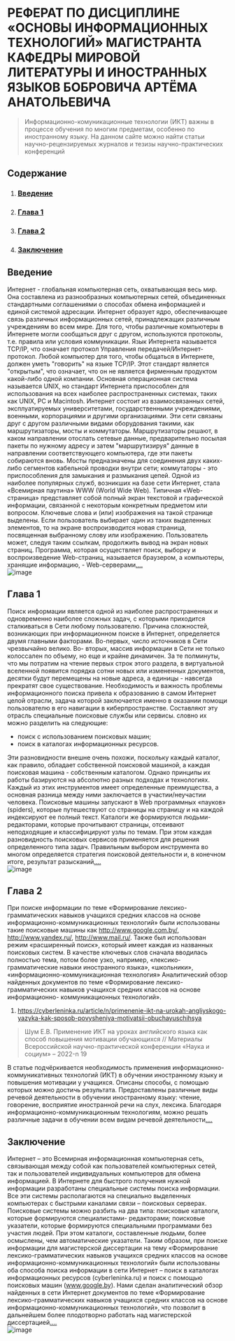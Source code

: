 # РЕФЕРАТ ПО ДИСЦИПЛИНЕ «ОСНОВЫ ИНФОРМАЦИОННЫХ ТЕХНОЛОГИЙ» МАГИСТРАНТА КАФЕДРЫ МИРОВОЙ ЛИТЕРАТУРЫ И ИНОСТРАННЫХ ЯЗЫКОВ БОБРОВИЧА АРТЁМА АНАТОЛЬЕВИЧА
>Информационно-комуникационные технологии (ИКТ) важны в процессе обучения по многим предметам, особенно по иностранному языку. На данном сайте можно найти статьи научно-рецензируемых журналов и тезизы научно-практических конференций

## Содержание
1. ### [Введение](https://github.com/ArtsiomBabrovich/-#%D0%B2%D0%B2%D0%B5%D0%B4%D0%B5%D0%BD%D0%B8%D0%B5-1)
2. ### [Глава 1](https://github.com/ArtsiomBabrovich/-/blob/main/README.md#%D0%B3%D0%BB%D0%B0%D0%B2%D0%B0-1-1)
3. ### [Глава 2](https://github.com/ArtsiomBabrovich/-/blob/main/README.md#%D0%B3%D0%BB%D0%B0%D0%B2%D0%B0-2)
4. ### [Заключение](https://github.com/ArtsiomBabrovich/-/blob/main/README.md#%D0%B7%D0%B0%D0%BA%D0%BB%D1%8E%D1%87%D0%B5%D0%BD%D0%B8%D0%B5-1)

## Введение
Интернет - глобальная компьютерная сеть, охватывающая весь мир. Она составлена
из разнообразных компьютерных сетей, объединенных стандартными соглашениями о
способах обмена информацией и единой системой адресации. Интернет образует ядро,
обеспечивающее связь различных информационных сетей, принадлежащих различным
учреждениям во всем мире.
Для того, чтобы различные компьютеры в Интернете могли сообщаться друг с
другом, используются протоколы, т.е. правила или условия коммуникации. Язык Интернета
называется TCP/IP, что означает протокол Управления передачей/Интернет-протокол.
Любой компьютер для того, чтобы общаться в Интернете, должен уметь "говорить" на языке
TCP/IP. Этот стандарт является "открытым", что означает, что он не является фирменным
продуктом какой-либо одной компании. Основная операционная система называется UNIX,
но стандарт Интернета приспособлен для использования на всех наиболее распространенных
системах, таких как UNIX, PC и Macintosh.
Интернет состоит из взаимосвязанных сетей, эксплуатируемых университетами,
государственными учреждениями, военными, корпорациями и другими организациями. Эти
сети связаны друг с другом различными видами оборудования такими, как маршрутизаторы,
мосты и коммутаторы. Маршрутизаторы решают, в каком направлении отослать сетевые
данные, предварительно посылая пакеты по нужному адресу и затем "маршрутизируя"
данные в направлении соответствующего компьютера, где эти пакеты собираются вновь.
Мосты предназначены для соединения двух каких-либо сегментов кабельной проводки
внутри сети; коммутаторы - это приспособления для замыкания и размыкания цепей.
Одной из наиболее популярных служб, возникших на базе сети Интернет, стала
«Вceмирнaя пaутинa» WWW (Wоrld Widе Wеb). Tипичнaя «Wеb-страница» представляет
собой полный экран текстовой и графической информации, связанной с некоторым
конкретным предметом или вопросом. Ключевые слова и (или) изображения на такой
странице выделены. Если пользователь выбирает один из таких выделенных элементов, то на
экране воспроизводится новая страница, посвященная выбранному слову или изображению.
Пользователь может, следуя таким ссылкам, продолжить вывод на экран новых страниц.
Программа, которая осуществляет поиск, выборку и воспроизведение Web-страниц,
называется браузером, а компьютеры, хранящие информацию, - Web-серверами[....](https://github.com/ArtsiomBabrovich/-/blob/main/1%D0%9F%D0%9E%D0%AF%D0%A1%D0%9D%D0%98%D0%A2%D0%95%D0%9B%D0%AC%D0%9D%D0%90%D0%AF_%D0%97%D0%90%D0%9F%D0%98%D0%A1%D0%9A%D0%90.pdf#page=3)<br>
![image](https://user-images.githubusercontent.com/120344801/209866837-06dd51d3-bd0a-41e8-a29c-1234f25c53cd.png)

## Глава 1
Поиск информации является одной из наиболее распространенных и одновременно
наиболее сложных задач, с которыми приходится сталкиваться в Сети любому пользователю.
Причина сложностей, возникающих при информационном поиске в Интернет, определяется
двумя главными факторами. Во-первых, число источников в Сети чрезвычайно велико. Во-
вторых, массив информации в Сети не только колоссален по объему, но еще и крайне
динамичен. За те полминуты, что мы потратим на чтение первых строк этого раздела, в
виртуальной вселенной появится порядка сотни новых или измененных документов, десятки
будут перемещены на новые адреса, а единицы - навсегда прекратят свое существование.
Необходимость и важность проблемы информационного поиска привела к
образованию в самом Интернет целой отрасли, задача которой заключается именно в
оказании помощи пользователю в его навигации в киберпространстве. Составляют эту
отрасль специальные поисковые службы или сервисы.
словно их можно разделить на следующие:
+ поиск с использованием поисковых машин;
+ поиск в каталогах информационных ресурсов.

Эти разновидности внешне очень похожи, поскольку каждый каталог, как правило,
обладает собственной поисковой машиной, а каждая поисковая машина - собственным
каталогом. Однако принципы их работы базируются на абсолютно разных подходах и
технологиях. Каждый из этих инструментов имеет определенные преимущества, а основная
разница между ними заключается в участии/неучастии человека. Поисковые машины
запускают в Web программных «пауков» (spiders), которые путешествуют со страницы на
страницу и на каждой индексируют ее полный текст. Каталоги же формируются людьми-
редакторами, которые прочитывают страницы, отсеивают неподходящие и классифицируют
узлы по темам. При этом каждая разновидность поисковых сервисов применяется для
решения определенного типа задач. Правильным выбором инструмента во многом
определяется стратегия поисковой деятельности и, в конечном итоге, результат разысканий[....](https://github.com/ArtsiomBabrovich/-/blob/main/1%D0%9F%D0%9E%D0%AF%D0%A1%D0%9D%D0%98%D0%A2%D0%95%D0%9B%D0%AC%D0%9D%D0%90%D0%AF_%D0%97%D0%90%D0%9F%D0%98%D0%A1%D0%9A%D0%90.pdf)<br>
![image](https://user-images.githubusercontent.com/120344801/209866968-1959c482-aba2-402f-860a-27ca98d71753.png)


## Глава 2

При поиске информации по теме «Формирование лексико-грамматических навыков
учащихся средних классов на основе информационно-коммуникационных технологий»
были использованы такие поисковые машины как http://www.google.com.by/,
http://www.yandex.ru/, http://www.mail.ru/. Также был использован режим «расширенный
поиск», который имеет каждая из названных поисковых систем.
В качестве ключевых слов сначала вводилась полностью тема, потом более узко,
например, «лексико-грамматические навыки иностранного языка», «школьники»,
«информационно-коммуникационная технология»
Аналитический обзор найденных документов по теме «Формирование лексико-
грамматических навыков учащихся средних классов на основе информационно-
коммуникационных технологий».
1. https://cyberleninka.ru/article/n/primenenie-ikt-na-urokah-angliyskogo-yazyka-kak-sposob-povysheniya-motivatsii-obuchayuschihsya
> Шум Е.В. Применение ИКТ на уроках английского языка как способ повышения мотивации
> обучающихся // Материалы Всероссийской научно-практической конференции «Наука и социум» –
> 2022-n 19

В статье подчёркивается необходимость применения информационно-коммуникативных технологий
(ИКТ) в обучении иностранному языку и повышения мотивации у учащихся. Описаны способы, с
помощью которых можно достичь результата. Предоставлены различные виды речевой деятельности
в обучении иностранному языку: чтение, говорение, восприятие иностранной речи на слух, лексика.
Благодаря информационно-коммуникационным технологиям, можно решать различные
задачи в обучении всем видам речевой деятельности[....](https://github.com/ArtsiomBabrovich/-/blob/main/1%D0%9F%D0%9E%D0%AF%D0%A1%D0%9D%D0%98%D0%A2%D0%95%D0%9B%D0%AC%D0%9D%D0%90%D0%AF_%D0%97%D0%90%D0%9F%D0%98%D0%A1%D0%9A%D0%90.pdf)<br>

## Заключение
Интернет – это Всемирная информационная компьютерная сеть, связывающая между
собой как пользователей компьютерных сетей, так и пользователей индивидуальных
компьютеров для обмена информацией.
В Интернете для быстрого получения нужной информации разработаны специальные
системы поиска информации. Все эти системы располагаются на специально выделенных
компьютерах с быстрыми каналами связи – поисковых серверах. Поисковые системы можно
разбить на два типа: поисковые каталоги, которые формируются специалистами-
редакторами; поисковые указатели, которые формируются специальными программами без
участия людей. При этом каталоги, составленные людьми, более осмыслены, чем
автоматические указатели.
Таким образом, при поиске информации для магистерской диссертации на тему
«Формирование лексико-грамматических навыков учащихся средних классов на основе
информационно-коммуникационных технологий» были использованы оба способа поиска
информации в сети Интернет – поиск в каталогах информационных ресурсов
(cyberleninka.ru) и поиск с помощью поисковых машин (www.google.by).
Нами сделан аналитический обзор найденных в сети Интернет документов по теме
«Формирование лексико-грамматических навыков учащихся средних классов на основе
информационно-коммуникационных технологий», что позволит в дальнейшем более
плодотворно работать над магистерской диссертацией[....](https://github.com/ArtsiomBabrovich/-/blob/main/1%D0%9F%D0%9E%D0%AF%D0%A1%D0%9D%D0%98%D0%A2%D0%95%D0%9B%D0%AC%D0%9D%D0%90%D0%AF_%D0%97%D0%90%D0%9F%D0%98%D0%A1%D0%9A%D0%90.pdf)<br>
![image](https://user-images.githubusercontent.com/120344801/209867002-2f123327-8aa1-4840-b5f0-b2fcd3bf02bd.png)
